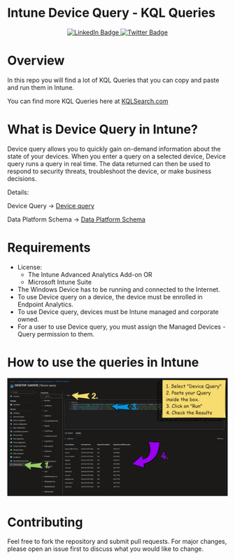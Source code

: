 # Intune Device Query - KQL Queries

<div align="center">
  <a href="https://www.linkedin.com/in/ugurkocde/">
    <img src="https://img.shields.io/badge/Connect on LinkedIn-blue?style=for-the-badge&logo=linkedin&logoColor=white" alt="LinkedIn Badge"/>
  </a>
  <a href="https://twitter.com/UgurKocDe">
    <img src="https://img.shields.io/badge/Follow on X (Twitter)-black?style=for-the-badge&logo=x&logoColor=white" alt="Twitter Badge"/>
  </a>
</div>

# Overview

In this repo you will find a lot of KQL Queries that you can copy and paste and run them in Intune.

You can find more KQL Queries here at [KQLSearch.com](https://www.KQLSearch.com)

# What is Device Query in Intune?

Device query allows you to quickly gain on-demand information about the state of your devices. When you enter a query on a selected device, Device query runs a query in real time. The data returned can then be used to respond to security threats, troubleshoot the device, or make business decisions.

Details:

Device Query -> [Device query](https://learn.microsoft.com/en-us/mem/analytics/device-query)

Data Platform Schema -> [Data Platform Schema](https://learn.microsoft.com/en-us/mem/analytics/data-platform-schema)

# Requirements

- License:
  - The Intune Advanced Analytics Add-on OR
  - Microsoft Intune Suite
- The Windows Device has to be running and connected to the Internet.
- To use Device query on a device, the device must be enrolled in Endpoint Analytics.
- To use Device query, devices must be Intune managed and corporate owned.
- For a user to use Device query, you must assign the Managed Devices - Query permission to them.

# How to use the queries in Intune

![How To Image](media/howto.png)

# Contributing

Feel free to fork the repository and submit pull requests. For major changes, please open an issue first to discuss what you would like to change.
